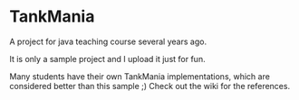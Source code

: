 TankMania
=========

A project for java teaching course several years ago.

It is only a sample project and I upload it just for fun.

Many students have their own TankMania implementations, which are considered better than this sample ;)
Check out the wiki for the references.
